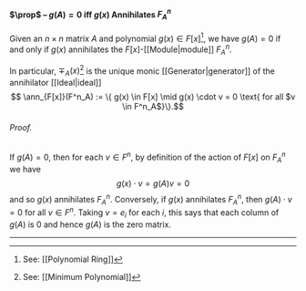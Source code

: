 #### $\prop$ – $g(A)=0$ iff $g(x)$ Annihilates  $F^n_A$
Given an $n \times n$ matrix $A$ and polynomial $g(x)\in F[x]$[^2], we have $g(A) = 0$ if and only if $g(x)$ annihilates the $F[x]$-[[Module|module]] $F^n_A$. 

In particular, $\mp_A(x)$[^1] is the unique monic [[Generator|generator]] of the annihilator [[Ideal|ideal]] $$
\ann_{F[x]}(F^n_A) := \{ g(x) \in F[x] \mid g(x) \cdot v = 0 \text{ for all $v \in F^n_A$}\}.$$
###### *Proof.* 
If $g(A) = 0$, then for each $v \in F^n$, by definition of the action of $F[x]$ on $F^n_A$ we have
$$
g(x) \cdot v = g(A) v = 0
$$
and so $g(x)$ annihilates $F^n_A$. Conversely, if $g(x)$ annihilates $F^n_A$, then $g(A) \cdot v = 0$ for all $v \in F^n$. Taking $v = e_i$ for each $i$, this says that each column of $g(A)$ is $0$ and hence $g(A)$ is the zero matrix.
***

[^1]: See: [[Minimum Polynomial]]
[^2]: See: [[Polynomial Ring]]